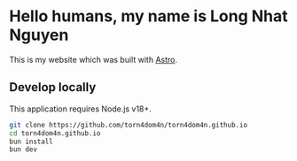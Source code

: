 # Hello humans, my name is Long Nhat Nguyen

This is my website which was built with [Astro](https://astro.build).

## Develop locally

This application requires Node.js v18+.

```bash
git clone https://github.com/torn4dom4n/torn4dom4n.github.io
cd torn4dom4n.github.io
bun install
bun dev
```
